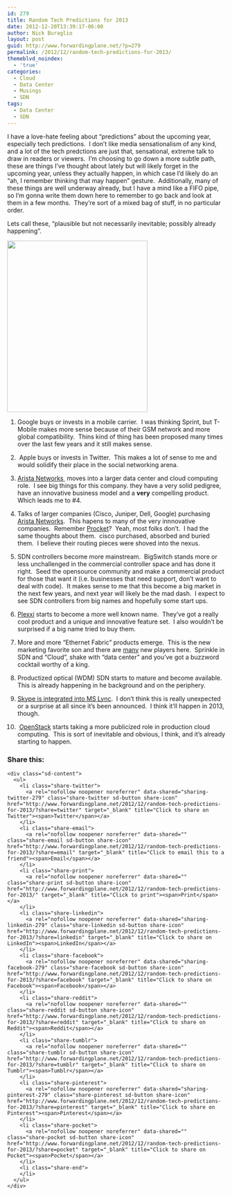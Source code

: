 ```yaml
---
id: 279
title: Random Tech Predictions for 2013
date: 2012-12-20T13:39:17-06:00
author: Nick Buraglio
layout: post
guid: http://www.forwardingplane.net/?p=279
permalink: /2012/12/random-tech-predictions-for-2013/
themeblvd_noindex:
  - 'true'
categories:
  - Cloud
  - Data Center
  - Musings
  - SDN
tags:
  - Data Center
  - SDN
---
```

I have a love-hate feeling about &#8220;predictions&#8221; about the upcoming year, especially tech predictions.  I don&#8217;t like media sensationalism of any kind, and a lot of the tech predctions are just that, sensational, extreme talk to draw in readers or viewers.  I&#8217;m choosing to go down a more subtle path, these are things I&#8217;ve thought about lately but will likely forget in the upcoming year, unless they actually happen, in which case I&#8217;d likely do an &#8220;ah, I remember thinking that may happen&#8221; gesture.  Additionally, many of these things are well underway already, but I have a mind like a FIFO pipe, so I&#8217;m gonna write them down here to remember to go back and look at them in a few months.  They&#8217;re sort of a mixed bag of stuff, in no particular order.

Lets call these, &#8220;plausible but not necessarily inevitable; possibly already happening&#8221;.

[<img class="aligncenter size-full wp-image-283" title="crystal-ball" src="http://www.forwardingplane.net/wp-content/uploads/2012/12/crystal-ball.jpg" alt="" width="324" height="396" srcset="http://www.forwardingplane.net/wp-content/uploads/2012/12/crystal-ball.jpg 324w, http://www.forwardingplane.net/wp-content/uploads/2012/12/crystal-ball-245x300.jpg 245w" sizes="(max-width: 324px) 100vw, 324px" />](http://www.forwardingplane.net/wp-content/uploads/2012/12/crystal-ball.jpg)

1. Google buys or invests in a mobile carrier.  I was thinking Sprint, but T-Mobile makes more sense because of their GSM network and more global compatibility.  Thins kind of thing has been proposed many times over the last few years and it still makes sense.

2.  Apple buys or invests in Twitter.  This makes a lot of sense to me and would solidify their place in the social networking arena.

3. [Arista Networks ](http://www.aristanetworks.com) moves into a larger data center and cloud computing role.  I see big things for this company. they have a very solid pedigree, have an innovative business model and a **very** compelling product.   Which leads me to #4.

4. Talks of larger companies (Cisco, Juniper, Dell, Google) purchasing [Arista Networks](http://www.aristanetworks.com).  This hapens to many of the very innnovative companies.  Remember [Procket](http://en.wikipedia.org/wiki/Procket_Networks)?  Yeah, most folks don&#8217;t.  I had the same thoughts about them.  cisco purchased, absorbed and buried them.  I believe their routing pieces were shoved into the nexus.

5. SDN controllers become more mainstream.  BigSwitch stands more or less unchallenged in the commercial controller space and has done it right.  Seed the opensource community and make a commercial product for those that want it (i.e. businesses that need support, don&#8217;t want to deal with code).  It makes sense to me that this become a big market in the next few years, and next year will likely be the mad dash.  I expect to see SDN controllers from big names and hopefully some start ups.

6. [Plexxi](http://www.plexxi.com) starts to become a more well known name.  They&#8217;ve got a really cool product and a unique and innovative feature set.  I also wouldn&#8217;t be surprised if a big name tried to buy them.

7. More and more &#8220;Ethernet Fabric&#8221; products emerge.  This is the new marketing favorite son and there are [many](http://gnodal.com) new players here.  Sprinkle in SDN and &#8220;Cloud&#8221;, shake with &#8220;data center&#8221; and you&#8217;ve got a buzzword cocktail worthy of a king.

8. Productized optical (WDM) SDN starts to mature and become available. This is already happening in he background and on the periphery.

9. [Skype is integrated into MS Lync](http://www.crn.com/news/networking/240007827/microsoft-confirms-more-details-of-lync-skype-integration.htm).  I don&#8217;t think this is really unexpected or a surprise at all since it&#8217;s been announced.  I think it&#8217;ll happen in 2013, though.

10.  [OpenStack](http://www.openstack.org) starts taking a more publicized role in production cloud computing.  This is sort of inevitable and obvious, I think, and it&#8217;s already starting to happen.

<div class="sharedaddy sd-sharing-enabled">
  <div class="robots-nocontent sd-block sd-social sd-social-icon-text sd-sharing">
    <h3 class="sd-title">
      Share this:
    </h3>
    
    <div class="sd-content">
      <ul>
        <li class="share-twitter">
          <a rel="nofollow noopener noreferrer" data-shared="sharing-twitter-279" class="share-twitter sd-button share-icon" href="http://www.forwardingplane.net/2012/12/random-tech-predictions-for-2013/?share=twitter" target="_blank" title="Click to share on Twitter"><span>Twitter</span></a>
        </li>
        <li class="share-email">
          <a rel="nofollow noopener noreferrer" data-shared="" class="share-email sd-button share-icon" href="http://www.forwardingplane.net/2012/12/random-tech-predictions-for-2013/?share=email" target="_blank" title="Click to email this to a friend"><span>Email</span></a>
        </li>
        <li class="share-print">
          <a rel="nofollow noopener noreferrer" data-shared="" class="share-print sd-button share-icon" href="http://www.forwardingplane.net/2012/12/random-tech-predictions-for-2013/" target="_blank" title="Click to print"><span>Print</span></a>
        </li>
        <li class="share-linkedin">
          <a rel="nofollow noopener noreferrer" data-shared="sharing-linkedin-279" class="share-linkedin sd-button share-icon" href="http://www.forwardingplane.net/2012/12/random-tech-predictions-for-2013/?share=linkedin" target="_blank" title="Click to share on LinkedIn"><span>LinkedIn</span></a>
        </li>
        <li class="share-facebook">
          <a rel="nofollow noopener noreferrer" data-shared="sharing-facebook-279" class="share-facebook sd-button share-icon" href="http://www.forwardingplane.net/2012/12/random-tech-predictions-for-2013/?share=facebook" target="_blank" title="Click to share on Facebook"><span>Facebook</span></a>
        </li>
        <li class="share-reddit">
          <a rel="nofollow noopener noreferrer" data-shared="" class="share-reddit sd-button share-icon" href="http://www.forwardingplane.net/2012/12/random-tech-predictions-for-2013/?share=reddit" target="_blank" title="Click to share on Reddit"><span>Reddit</span></a>
        </li>
        <li class="share-tumblr">
          <a rel="nofollow noopener noreferrer" data-shared="" class="share-tumblr sd-button share-icon" href="http://www.forwardingplane.net/2012/12/random-tech-predictions-for-2013/?share=tumblr" target="_blank" title="Click to share on Tumblr"><span>Tumblr</span></a>
        </li>
        <li class="share-pinterest">
          <a rel="nofollow noopener noreferrer" data-shared="sharing-pinterest-279" class="share-pinterest sd-button share-icon" href="http://www.forwardingplane.net/2012/12/random-tech-predictions-for-2013/?share=pinterest" target="_blank" title="Click to share on Pinterest"><span>Pinterest</span></a>
        </li>
        <li class="share-pocket">
          <a rel="nofollow noopener noreferrer" data-shared="" class="share-pocket sd-button share-icon" href="http://www.forwardingplane.net/2012/12/random-tech-predictions-for-2013/?share=pocket" target="_blank" title="Click to share on Pocket"><span>Pocket</span></a>
        </li>
        <li class="share-end">
        </li>
      </ul>
    </div>
  </div>
</div>